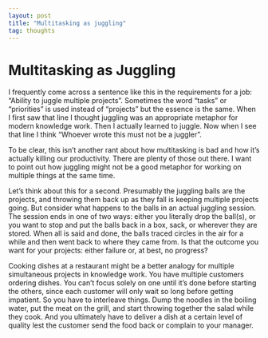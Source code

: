 ```yaml
---
layout: post
title: "Multitasking as juggling"
tag: thoughts
---
```


# Multitasking as Juggling

I frequently come across a sentence like this in the requirements for a job: “Ability to juggle multiple projects”. Sometimes the word “tasks” or “priorities” is used instead of “projects” but the essence is the same. When I first saw that line I thought juggling was an appropriate metaphor for modern knowledge work. Then I actually learned to juggle. Now when I see that line I think “Whoever wrote this must not be a juggler”.

To be clear, this isn’t another rant about how multitasking is bad and how it’s actually killing our productivity. There are plenty of those out there. I want to point out how juggling might not be a good metaphor for working on multiple things at the same time.

Let’s think about this for a second. Presumably the juggling balls are the projects, and throwing them back up as they fall is keeping multiple projects going. But consider what happens to the balls in an actual juggling session. The session ends in one of two ways: either you literally drop the ball(s), or you want to stop and put the balls back in a box, sack, or wherever they are stored. When all is said and done, the balls traced circles in the air for a while and then went back to where they came from. Is that the outcome you want for your projects: either failure or, at best, no progress?

Cooking dishes at a restaurant might be a better analogy for multiple simultaneous projects in knowledge work. You have multiple customers ordering dishes. You can’t focus solely on one until it’s done before starting the others, since each customer will only wait so long before getting impatient. So you have to interleave things. Dump the noodles in the boiling water, put the meat on the grill, and start throwing together the salad while they cook. And you ultimately have to deliver a dish at a certain level of quality lest the customer send the food back or complain to your manager.
